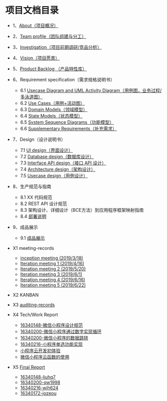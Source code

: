 # 项目文档目录

- 1、[About（项目概况）](documents/01_about.md)
- 2、[Team profile（团队组建与分工）](documents/02_team_profile.md)
- 3、[Investigation（项目前期调研/竞品分析）](documents/03_investigation.md)
- 4、[Vision（项目愿景）](documents/04_vision.md)
- 5、[Product Backlog （产品特性库）](documents/05_product_backlog.md)
- 6、Requirement specification（需求规格说明书）

  - 6.1 [Usecase Diagram and UML Activity Diagram（用例图，业务过程/多泳道图）](documents/06_1_usecase_diagram.md)
  - 6.2 [Use Cases（用例+活动图）](documents/06_2_use_cases.md)
  - 6.3 [Domain Models（领域模型）](documents/06_3_domain_models.md)
  - 6.4 [State Models（状态模型）](documents/06_4_state_models.md)
  - 6.5 [System Sequence Diagrams（功能模型）](documents/06_5_system_sequence_diagrams.md)
  - 6.6 [Supplementary Requirements（补充需求）](documents/06_6_supplementary_requirements.md)
  
- 7、Design（设计说明书）

  - 7.1 [UI design（界面设计）](documents/07_1_ui_design.md)
  - 7.2 [Database design（数据库设计）](documents/07_2_database_design.md)
  - 7.3 [Interface API design（接口 API 设计）](documents/07_3_interface_api_design.md)
  - 7.4 [Architecture design（架构设计）](documents/07_4_architecture_design.md)
  - 7.5 [Usecase design（用例设计）](documents/07_5_usecase_design.md)

- 8、生产规范与指南

  - 8.1 XX 代码规范
  - 8.2 REST API 设计规范
  - 8.3 架构设计、详细设计（BCE方法）到应用程序框架映射指南
  - 8.4 [部署说明](documents/08_1_Deployment_instructions.md)

- 9、成品展示

  - 9.1 [成品展示](documents/display.md)

- X1 meeting-records
  - [inception meeting (2019/3/18)](meeting-records/inception_meeting.md)
  - [Iteration meeting 1 (2019/4/16)](meeting-records/first-meeting-mind.jpg)
  - [Iteration meeting 2 (2019/5/20)](meeting-records/second-meeting-mind.jpg)
  - [Iteration meeting 3 (2019/6/1)](meeting-records/third-meeting-mind.jpg)
  - [Iteration meeting 4 (2019/6/16)](meeting-records/fourh-meeting-mind.jpg)
  - [Iteration meeting 5 (2019/6/22)](meeting-records/fifth-meeting-mind.jpg)
- X2 KANBAN
- X3 [auditing-records](documents/auditing-records.md)
- X4 Tech/Work Report
  - [16340148-微信小程序设计规范](https://blog.csdn.net/RRlalala/article/details/93784329)
  - [16340200-微信小程序通过数字实现循环](https://blog.csdn.net/qw1998/article/details/93894029)
  - [16340200-微信小程序的数据跳转](https://blog.csdn.net/qw1998/article/details/93892506)
  - [16340216-小程序单选功能实现](https://blog.csdn.net/hz2217/article/details/93096020)
  - [小程序云开发初体验](https://blog.csdn.net/For_course/article/details/94363269)
  - [微信小程序云函数的使用](https://blog.csdn.net/For_course/article/details/94363371)

- X5 [Final Report](documents/final_report/final_report.md)
  - [16340148-liuhq7](documents/final_report/16340148_liuhq7.md)
  - [16340200-qw1998](documents/final_report/16340200_qw1998.md)
  - [16340216-wjh624](documents/final_report/16340216_wjh624.md)
  - [16340172-jozeou](documents/final_report/16340172_jozeou.md)

